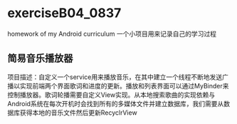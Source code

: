 # exerciseB04_0837
 homework of my Android curriculum
一个小项目用来记录自己的学习过程
## 简易音乐播放器
项目描述：自定义一个service用来播放音乐，在其中建立一个线程不断地发送广播以实现前端两个界面歌词和进度的更新。播放和列表界面可以通过MyBinder来控制播放器。歌词轮播需要自定义View实现。从本地搜索歌曲的实现依赖与Android系统在每次开机时会找到所有的多媒体文件并建立数据库，我们需要从数据库获得本地的音乐文件然后更新RecyclrView
